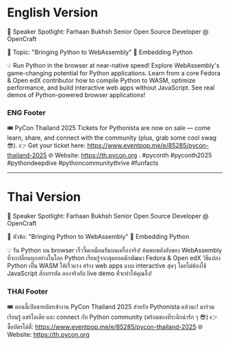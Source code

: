 # English Version

🎤 Speaker Spotlight: Farhaan Bukhsh
Senior Open Source Developer @ OpenCraft

📌 Topic: "Bringing Python to WebAssembly"
🔧 Embedding Python

💡 Run Python in the browser at near-native speed! Explore WebAssembly's game-changing potential for Python applications. Learn from a core Fedora & Open edX contributor how to compile Python to WASM, optimize performance, and build interactive web apps without JavaScript. See real demos of Python-powered browser applications!


### ENG Footer

🎟️ PyCon Thailand 2025 Tickets for Pythonista are now on sale — come learn, share, and connect with the community (plus, grab some cool swag 😎).
👉 Get your ticket here: https://www.eventpop.me/e/85285/pycon-thailand-2025
🌐 Website: https://th.pycon.org 
.
#pyconth #pyconth2025 #pythondeepdive #pythoncommunitythrive #funfacts

---

# Thai Version

🎤 Speaker Spotlight: Farhaan Bukhsh
Senior Open Source Developer @ OpenCraft

📌 หัวข้อ: "Bringing Python to WebAssembly"
🔧 Embedding Python

💡 รัน Python บน browser เร็วจี๊ดเหมือนรันบนเครื่องจริง! ค้นพบพลังลับของ WebAssembly ที่จะเปลี่ยนทุกอย่างในโลก Python เรียนรู้จากสุดยอดนักพัฒนา Fedora & Open edX วิธีแปลง Python เป็น WASM ให้เร็วแรง สร้าง web apps แบบ interactive สุดๆ โดยไม่ต้องใช้ JavaScript สักบรรทัด ลองจริงกับ live demo ที่จะทำให้คุณอึ้ง!

### THAI Footer

🎟️ ตอนนี้เปิดขายบัตรเข้างาน PyCon Thailand 2025 สำหรับ Pythonista แล้วนะ!
มาร่วมเรียนรู้ แชร์ไอเดีย และ connect กับ Python community (พร้อมของที่ระลึกน่ารัก ๆ 😎)
👉 ซื้อบัตรได้ที่: https://www.eventpop.me/e/85285/pycon-thailand-2025
🌐 Website: https://th.pycon.org